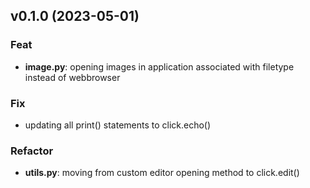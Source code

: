 ## v0.1.0 (2023-05-01)

### Feat

- **image.py**: opening images in application associated with filetype instead of webbrowser

### Fix

- updating all print() statements to click.echo()

### Refactor

- **utils.py**: moving from custom editor opening method to click.edit()
